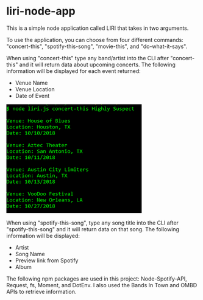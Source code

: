 # liri-node-app

This is a simple node application called LIRI that takes in two arguments.

To use the application, you can choose from four different commands: "concert-this", "spotify-this-song", "movie-this", and "do-what-it-says".

When using "concert-this" type any band/artist into the CLI after "concert-this" and it will return data about upcoming concerts. The following information will be displayed for each event returned:
  * Venue Name
  * Venue Location
  * Date of Event
  
![concert-this image](images/concert-this.png)

When using "spotify-this-song", type any song title into the CLI after "spotify-this-song" and it will return data on that song. The following information will be displayed:
  * Artist
  * Song Name
  * Preview link from Spotify
  * Album 
  

  







The following npm packages are used in this project: Node-Spotify-API, Request, fs, Moment, and DotEnv.
I also used the Bands In Town and OMBD APIs to retrieve information.
